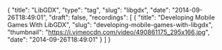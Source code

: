 {
  "title": "LibGDX",
  "type": "tag",
  "slug": "libgdx",
  "date": "2014-09-26T18:49:01",
  "draft": false,
  "recordings": [
    {
      "title": "Developing Mobile Games With LibGDX",
      "slug": "developing-mobile-games-with-libgdx",
      "thumbnail": "https://i.vimeocdn.com/video/490861175_295x166.jpg",
      "date": "2014-09-26T18:49:01"
    }
  ]
}